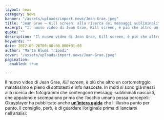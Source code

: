 ```yaml
---
layout: news
category: News
banner: "/assets/uploads/import.news/Jean-Grae.jpeg"
title: "Jean Grae – Kill screen: alla ricerca dei messaggi subliminali"
excerpt: "Il nuovo video di Jean Grae, Kill screen, è più che altro un cortometrggio malatissimo e pieno di sottotesti e info nascoste. In molti si sono già messi alla ricerca dei fotogrammi che contengono messaggi subliminali nascosti, che appaiono e scompaiono prima che l’occhio umano possa percepirli: Okayplayer ha pubblicato anche un’intera guida che li [&hellip"
quote: ""
description: "Il nuovo video di Jean Grae, Kill screen, è più che altro un cortometrggio malatissimo e pieno di sottotesti e info nascoste. In molti si sono già messi alla ricerca dei fotogrammi che contengono messaggi subliminali nascosti, che appaiono e scompaiono prima che l’occhio umano possa percepirli: Okayplayer ha pubblicato anche un’intera guida che li [&hellip"
keywords: ""
date: 2012-09-26T00:00:00.000+01:00
author: "Marta Blumi Tripodi"
cover: "/assets/uploads/import.news/Jean-Grae.jpeg"
pagination:
  enabled: true

---
```


Il nuovo video di Jean Grae, _Kill screen_, è più che altro un cortometrggio malatissimo e pieno di sottotesti e info nascoste. In molti si sono già messi alla ricerca dei fotogrammi che contengono messaggi subliminali nascosti, che appaiono e scompaiono prima che l’occhio umano possa percepirli: Okayplayer ha pubblicato anche [**un’intera guida**](http://www.okayplayer.com/news/jean-grae-kill-screen-hidden-messages.html "http://www.okayplayer.com/news/jean-grae-kill-screen-hidden-messages.html") che li illustra punto per punto. Il consiglio, però, è di guardare l’originale prima di lanciarsi nell’analisi:

  